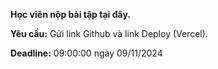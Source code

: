 **Học viên nộp bài tập tại đây.**

**Yêu cầu:** Gửi link Github và link Deploy (Vercel).

**Deadline:** 09:00:00 ngày 09/11/2024
